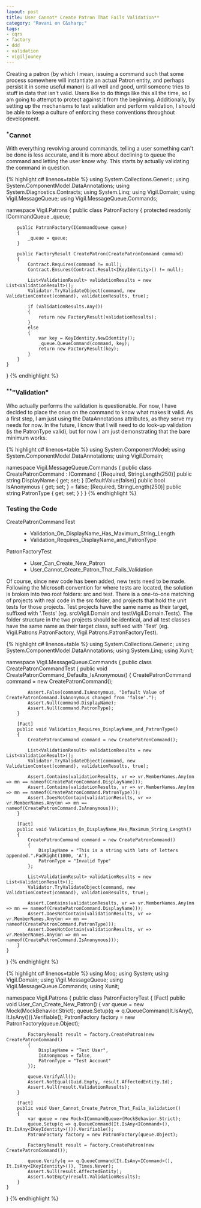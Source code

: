 ```yaml
---
layout: post
title: User Cannot* Create Patron That Fails Validation**
category: "Rovani on C&sharp;"
tags:
- cqrs
- factory
- ddd
- validation
- vigiljouney
---
```


Creating a patron (by which I mean, issuing a command such that some process somewhere will instantiate an actual Patron entity, and perhaps persist
it in some useful manor) is all well and good, until someone tries to stuff in data that isn't valid. Users like to do things like this all the time,
so I am going to attempt to protect against it from the beginning. Additionally, by setting up the mechanisms to test validation and perform validation,
I should be able to keep a culture of enforcing these conventions throughout development.

### <sup>*</sup>Cannot

With everything revolving around commands, telling a user something can't be done is less accurate, and it is more about declining to queue the
command and letting the user know why. This starts by actually validating the command in question.

{% highlight c# linenos=table %}
using System.Collections.Generic;
using System.ComponentModel.DataAnnotations;
using System.Diagnostics.Contracts;
using System.Linq;
using Vigil.Domain;
using Vigil.MessageQueue;
using Vigil.MessageQueue.Commands;

namespace Vigil.Patrons
{
    public class PatronFactory
    {
        protected readonly ICommandQueue _queue;

        public PatronFactory(ICommandQueue queue)
        {
            _queue = queue;
        }

        public FactoryResult CreatePatron(CreatePatronCommand command)
        {
            Contract.Requires(command != null);
            Contract.Ensures(Contract.Result<IKeyIdentity>() != null);

            List<ValidationResult> validationResults = new List<ValidationResult>();
            Validator.TryValidateObject(command, new ValidationContext(command), validationResults, true);

            if (validationResults.Any())
            {
                return new FactoryResult(validationResults);
            }
            else
            {
                var key = KeyIdentity.NewIdentity();
                _queue.QueueCommand(command, key);
                return new FactoryResult(key);
            }
        }
    }
}
{% endhighlight %}

### <sup>**</sup>"Validation"

Who actually performs the validation is questionable. For now, I have decided to place the onus on the command to know what makes it valid.
As a first step, I am just using the DataAnnotations attributes, as they serve my needs for now. In the future, I know that I will need to
do look-up validation (is the PatronType valid), but for now I am just demonstrating that the bare minimum works.

{% highlight c# linenos=table %}
using System.ComponentModel;
using System.ComponentModel.DataAnnotations;
using Vigil.Domain;

namespace Vigil.MessageQueue.Commands
{
    public class CreatePatronCommand : ICommand
    {
        [Required, StringLength(250)]
        public string DisplayName { get; set; }
        [DefaultValue(false)]
        public bool IsAnonymous { get; set; } = false;
        [Required, StringLength(250)]
        public string PatronType { get; set; }
    }
}
{% endhighlight %}

### Testing the Code

<aside>
	<dl class="tests">
		<dt>CreatePatronCommandTest</dt>
		<dd>
			<ul>
				<li>Validation_On_DisplayName_Has_Maximum_String_Length</li>
				<li>Validation_Requires_DisplayName_and_PatronType</li>
			</ul>
		</dd>
		<dt>PatronFactoryTest</dt>
		<dd>
			<ul>
				<li>User_Can_Create_New_Patron</li>
				<li>User_Cannot_Create_Patron_That_Fails_Validation</li>
			</ul>
		</dd>
	</dl>
</aside>

Of course, since new code has been added, new tests need to be made. Following the Microsoft convention for where tests are located, the
solution is broken into two root folders: src and test. There is a one-to-one matching of projects with real code in the src folder, and
projects that hold the unit tests for those projects. Test projects have the same name as their target, suffixed with '.Tests' (eg.
src\Vigil.Domain and test\Vigil.Domain.Tests). The folder structure in the two projects should be identical, and all test classes
have the same name as their target class, suffixed with 'Test' (eg. Vigil.Patrons.PatronFactory, Vigil.Patrons.PatronFactoryTest).

{% highlight c# linenos=table %}
using System.Collections.Generic;
using System.ComponentModel.DataAnnotations;
using System.Linq;
using Xunit;

namespace Vigil.MessageQueue.Commands
{
    public class CreatePatronCommandTest
    {
        public void CreatePatronCommand_Defaults_IsAnonymous()
        {
            CreatePatronCommand command = new CreatePatronCommand();

            Assert.False(command.IsAnonymous, "Default Value of CreatePatronCommand.IsAnonymous changed from 'false'.");
            Assert.Null(command.DisplayName);
            Assert.Null(command.PatronType);
        }

        [Fact]
        public void Validation_Requires_DisplayName_and_PatronType()
        {
            CreatePatronCommand command = new CreatePatronCommand();

            List<ValidationResult> validationResults = new List<ValidationResult>();
            Validator.TryValidateObject(command, new ValidationContext(command), validationResults, true);

            Assert.Contains(validationResults, vr => vr.MemberNames.Any(mn => mn == nameof(CreatePatronCommand.DisplayName)));
            Assert.Contains(validationResults, vr => vr.MemberNames.Any(mn => mn == nameof(CreatePatronCommand.PatronType)));
            Assert.DoesNotContain(validationResults, vr => vr.MemberNames.Any(mn => mn == nameof(CreatePatronCommand.IsAnonymous)));
        }

        [Fact]
        public void Validation_On_DisplayName_Has_Maximum_String_Length()
        {
            CreatePatronCommand command = new CreatePatronCommand()
            {
                DisplayName = "This is a string with lots of letters appended.".PadRight(1000, 'A'),
                PatronType = "Invalid Type"
            };

            List<ValidationResult> validationResults = new List<ValidationResult>();
            Validator.TryValidateObject(command, new ValidationContext(command), validationResults, true);

            Assert.Contains(validationResults, vr => vr.MemberNames.Any(mn => mn == nameof(CreatePatronCommand.DisplayName)));
            Assert.DoesNotContain(validationResults, vr => vr.MemberNames.Any(mn => mn == nameof(CreatePatronCommand.PatronType)));
            Assert.DoesNotContain(validationResults, vr => vr.MemberNames.Any(mn => mn == nameof(CreatePatronCommand.IsAnonymous)));
        }
    }
}
{% endhighlight %}

{% highlight c# linenos=table %}
using Moq;
using System;
using Vigil.Domain;
using Vigil.MessageQueue;
using Vigil.MessageQueue.Commands;
using Xunit;

namespace Vigil.Patrons
{
    public class PatronFactoryTest
    {
        [Fact]
        public void User_Can_Create_New_Patron()
        {
            var queue = new Mock<ICommandQueue>(MockBehavior.Strict);
            queue.Setup(q => q.QueueCommand(It.IsAny<ICommand>(), It.IsAny<IKeyIdentity>())).Verifiable();
            PatronFactory factory = new PatronFactory(queue.Object);

            FactoryResult result = factory.CreatePatron(new CreatePatronCommand()
            {
                DisplayName = "Test User",
                IsAnonymous = false,
                PatronType = "Test Account"
            });

            queue.VerifyAll();
            Assert.NotEqual(Guid.Empty, result.AffectedEntity.Id);
            Assert.Null(result.ValidationResults);
        }

        [Fact]
        public void User_Cannot_Create_Patron_That_Fails_Validation()
        {
            var queue = new Mock<ICommandQueue>(MockBehavior.Strict);
            queue.Setup(q => q.QueueCommand(It.IsAny<ICommand>(), It.IsAny<IKeyIdentity>())).Verifiable();
            PatronFactory factory = new PatronFactory(queue.Object);

            FactoryResult result = factory.CreatePatron(new CreatePatronCommand());

            queue.Verify(q => q.QueueCommand(It.IsAny<ICommand>(), It.IsAny<IKeyIdentity>()), Times.Never);
            Assert.Null(result.AffectedEntity);
            Assert.NotEmpty(result.ValidationResults);
        }
    }
}
{% endhighlight %}
